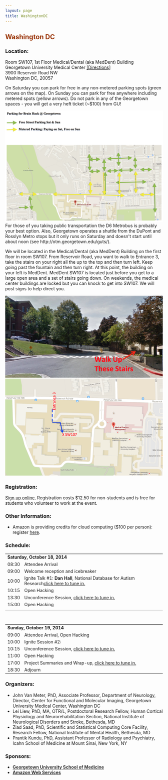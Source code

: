 ```yaml
---
layout: page
title: WashingtonDC
---
```


<h2><span style="color: #993300">Washington DC</span></h2>

<h3>Location:</h3>
  
  Room SW107, 1st Floor Medical/Dental (aka MedDent) Building<br>
  Georgetown University Medical Center <a href="https://www.google.com/maps?mrsp=1&daddr=38.91210810,-77.07693540(Medical+and+Dental+Building)" target="_blank">[Directions]</a><br>
  3900 Reservoir Road NW<br>
  Washington DC, 20057<br>
  
  On Saturday you can park for free in any non-metered parking spots (green arrows on the map). On Sunday you can park for free anywhere including metered spots (yellow arrows). Do not park in any of the Georgetown spaces - you will get a very heft ticket (~$100) from GU!
<center><img src="images/gu_parking_map.jpg"></center>
  For those of you taking public transportation the D6 Metrobus is probably your best option. Also, Georgetown operates a shuttle from the DuPont and Rosslyn Metro stops but it only runs on Saturday and doesn't start until about noon (see http://otm.georgetown.edu/guts/).
  
  We will be located in the Medical/Dental (aka MedDent) Building on the first floor in room SW107. From Reservoir Road, you want to walk to Entrance 3, take the stairs on your right all the up to the top and then turn left. Keep going past the fountain and then turn right. At this point, the building on your left is MedDent. MedDent SW107 is located just before you get to a large open area and a set of stairs going down. On weekends, the medical center buildings are locked but you can knock to get into SW107.  We will post signs to help direct you.
<center><img src="images/gu_entrance_3.png"></center>
<center><img src="images/gu_meddent_sw107.png"></center>
 
<h3>Registration:</h3>
<a href="http://www.payitsquare.com/collect-page/51435" target="_blank">Sign up online.</a> Registration costs $12.50 for non-students and is free for students who volunteer to work at the event.

<h3>Other Information:</h3>

<ul>
    <li>Amazon is providing credits for cloud computing ($100 per person): register <a href="http://aws.amazon.com/activate/wdm/brainhackedt87513/" target="_blank">here</a>.</li>    
</ul>

  
<h3>Schedule:</h3>
  
<table border="0">
<tbody>
<tr>
<td colspan="2"><strong>Saturday, October 18, 2014</strong></td>
</tr>
<tr>
<td width="10%">08:30</td>
<td>Attendee Arrival</td>
</tr>
<tr>
<td>09:00</td>
<td>Welcome reception and icebreaker</td>
</tr>
<tr>
<td>10:00</td>
<td>Ignite Talk #1: <strong>Dan Hall</strong>, National Database for Autism Research<a href="" target="_blank">click here to tune in.</a></td>
</tr>
<tr>
<td>10:15</td>
<td>Open Hacking</td>
</tr>
<tr>
<td>13:30</td>
<td>Unconference Session, <a href="" target="_blank">click here to tune in.</a></td>
</tr>
<tr>
<td>15:00</td>
<td>Open Hacking</td>
</tr>
<tr>
<td colspan="2"></td>
</tr>
</tbody>
</table> &nbsp;


<table border="0">
<tbody>
<tr>
<td colspan="2"><strong>Sunday, October 19, 2014</strong></td>
</tr>
<tr>
<td width="10%">09:00</td>
<td>Attendee Arrival, Open Hacking</td>
</tr>
<tr>
<td>10:00</td>
<td>Ignite Session #2: </td>
</tr>
<tr>
<td>10:15</td>
<td>Unconference Session, <a href="" target="_blank">click here to tune in.</a></td>
</tr>
<tr>
<td>11:00</td>
<td>Open Hacking</td>
</tr>
<tr>
<td>17:00</td>
<td>Project Summaries and Wrap-up, <a href="" target="_blank">click here to tune in.</a></td>
</tr>
<tr>
<td>18:30</td>
<td>Adjourn</td>
</tr>
</tbody>
</table>
  
<h3>Organizers:</h3>
<ul>
	<li>John Van Meter, PhD, Associate Professor, Department of Neurology, Director, Center for Functional and Molecular Imaging, Georgetown University Medical Center, Washington DC</li>
	<li>Lei Liew, PhD, MA, OTR/L, Postdoctoral Research Fellow, Human Cortical Physiology and Neurorehabilitation Section, National Institute of Neurological Disorders and Stroke, Bethesda, MD</li>
	<li>Ziad Saad, PhD, Scientific and Statistical Computing Core Facility, Research Fellow, National Institute of Mental Health, Bethesda, MD</li>
	<li>Prantik Kundu, PhD, Assistant Professor of Radiology and Psychiatry, Icahn School of Medicine at Mount Sinai, New York, NY</li>
</ul>

<h3>Sponsors:</h3>

<ul>
	<li><strong><a title="GUSOM" href="http://som.georgetown.edu/" target="_blank"><span style="color: #333">Georgetown University School of Medicine</span></a></strong></li>
    <li><strong><a title="AWS" href="http://aws.amazon.com/" target="_blank"><span style="color: #333">Amazon Web Services</span></a></strong></li>
</ul>